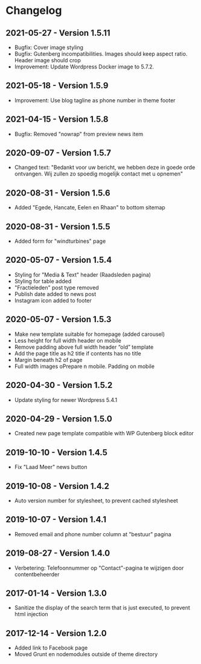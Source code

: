 Changelog
=========

2021-05-27 - Version 1.5.11
---------------------------
* Bugfix: Cover image styling  
* Bugfix: Gutenberg incompatibilities. Images should keep aspect ratio. Header image should crop 
* Improvement: Update Wordpress Docker image to 5.7.2.

2021-05-18 - Version 1.5.9
--------------------------
* Improvement: Use blog tagline as phone number in theme footer 

2021-04-15 - Version 1.5.8
--------------------------
* Bugfix: Removed "nowrap" from preview news item 

2020-09-07 - Version 1.5.7
--------------------------
* Changed text: "Bedankt voor uw bericht, we hebben deze in goede orde ontvangen. Wij zullen zo spoedig mogelijk contact met u opnemen"

2020-08-31 - Version 1.5.6
--------------------------
* Added "Egede, Hancate, Eelen en Rhaan" to bottom sitemap

2020-08-31 - Version 1.5.5
--------------------------
* Added form for "windturbines" page

2020-05-07 - Version 1.5.4
--------------------------
* Styling for "Media & Text" header (Raadsleden pagina)
* Styling for table added
* "Fractieleden" post type removed
* Publish date added to news post
* Instagram icon added to footer

2020-05-07 - Version 1.5.3
--------------------------
* Make new template suitable for homepage (added carousel)
* Less height for full width header on mobile
* Remove padding above full width header “old” template
* Add the page title as h2 title if contents has no title
* Margin beneath h2 of page
* Full width images oPrepare n mobile. Padding on mobile


2020-04-30 - Version 1.5.2
--------------------------
* Update styling for newer Wordpress 5.4.1 


2020-04-29 - Version 1.5.0
--------------------------
* Created new page template compatible with WP Gutenberg block editor 


2019-10-10 - Version 1.4.5
--------------------------
* Fix "Laad Meer" news button 


2019-10-08 - Version 1.4.2 
--------------------------
* Auto version number for stylesheet, to prevent cached stylesheet 


2019-10-07 - Version 1.4.1 
--------------------------
* Removed email and phone number column at "bestuur" pagina

2019-08-27 - Version 1.4.0
--------------------------
- Verbetering: Telefoonnummer op "Contact"-pagina te wijzigen door contentbeheerder


2017-01-14 - Version 1.3.0 
--------------------------
* Sanitize the display of the search term that is just executed, to prevent html injection 


2017-12-14 - Version 1.2.0 
--------------------------
* Added link to Facebook page
* Moved Grunt en nodemodules outside of theme directory 
